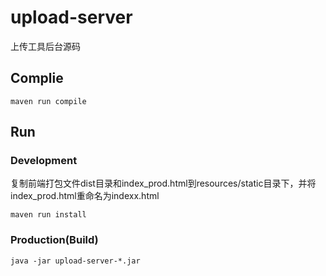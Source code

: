 # upload-server
上传工具后台源码
## Complie
```bush
maven run compile
```
## Run
### Development

复制前端打包文件dist目录和index_prod.html到resources/static目录下，并将index_prod.html重命名为indexx.html

```bush
maven run install
```
### Production(Build)
```bush
java -jar upload-server-*.jar
```

